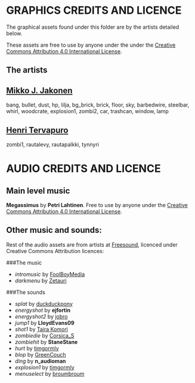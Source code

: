 GRAPHICS CREDITS AND LICENCE
============================

The graphical assets found under this folder are by the artists detailed below.

These assets are free to use by anyone under the under the [Creative Commons Attribution 4.0 International License](http://creativecommons.org/licenses/by/4.0/).

The artists
-----------

[Mikko J. Jakonen](http://www.mikkojakonen.net)
--------------------------------------------
bang, bullet, dust, hp, lilja, bg_brick, brick, floor, sky, barbedwire, steelbar, whirl, woodcrate, explosion1, zombi2, car, trashcan, window, lamp

[Henri Tervapuro](http://www.seitti.fi/piirtajat/piirtaja/henri)
----------------------------------------------------------------
zombi1, rautalevy, rautapalkki, tynnyri


AUDIO CREDITS AND LICENCE
=========================

Main level music
----------------

**Megassimus** by **Petri Lahtinen**. Free to use by anyone under the [Creative Commons Attribution 4.0 International License](http://creativecommons.org/licenses/by/4.0/).

Other music and sounds:
-----------------------

Rest of the audio assets are from artists at [Freesound](http://freesound.org), licenced under Creative Commons Attribution licences:

###The music

* *intromusic* by [FoolBoyMedia](http://www.foolboymedia.co.uk/)
* *darkmenu* by [Zetauri](http://www.youtube.com/Zetauri)

###The sounds

* *splat* by [duckduckpony](http://www.bryanvbecker.com/)
* *energyshot* by **ejfortin**
* *energyshot2* by [jobro](http://audiojungle.net/user/jobromedia/portfolio)
* *jump1* by **LloydEvans09**
* *shot1* by [Taira Komori](http://taira-komori.jpn.org/freesounden.html)
* *zombiedie* by [Corsica_S](http://www.facebook.com/corsica.ess)
* *zombiehit* by **StaneStane**
* *hurt* by [timgormly](http://freesound.org/people/timgormly/)
* *blop* by [GreenCouch](http://www.greencouch.nl/)
* *ding* by **n_audioman**
* *explosion1* by [timgormly](http://freesound.org/people/timgormly/)
* *menuselect* by [broumbroum](http://www.b23prodtm.info/)